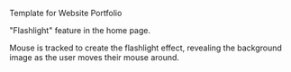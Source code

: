 Template for Website Portfolio

"Flashlight" feature in the home page.

Mouse is tracked to create the flashlight effect, revealing the background image as the user moves their mouse around.
